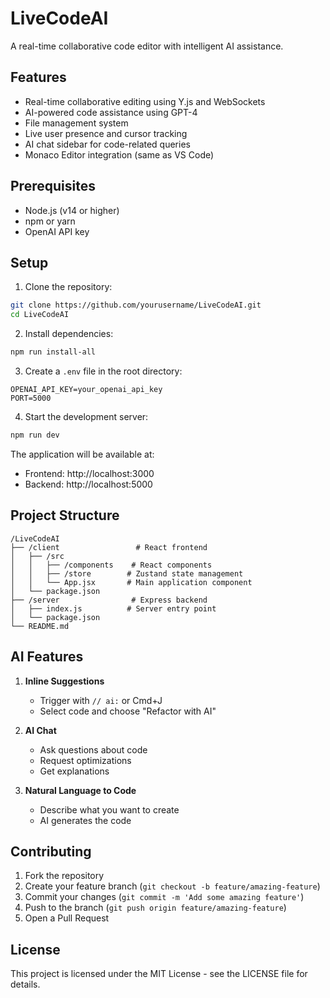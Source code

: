 # LiveCodeAI

A real-time collaborative code editor with intelligent AI assistance.

## Features

- Real-time collaborative editing using Y.js and WebSockets
- AI-powered code assistance using GPT-4
- File management system
- Live user presence and cursor tracking
- AI chat sidebar for code-related queries
- Monaco Editor integration (same as VS Code)

## Prerequisites

- Node.js (v14 or higher)
- npm or yarn
- OpenAI API key

## Setup

1. Clone the repository:
```bash
git clone https://github.com/yourusername/LiveCodeAI.git
cd LiveCodeAI
```

2. Install dependencies:
```bash
npm run install-all
```

3. Create a `.env` file in the root directory:
```
OPENAI_API_KEY=your_openai_api_key
PORT=5000
```

4. Start the development server:
```bash
npm run dev
```

The application will be available at:
- Frontend: http://localhost:3000
- Backend: http://localhost:5000

## Project Structure

```
/LiveCodeAI
├── /client                 # React frontend
│   ├── /src
│   │   ├── /components    # React components
│   │   ├── /store        # Zustand state management
│   │   └── App.jsx       # Main application component
│   └── package.json
├── /server                # Express backend
│   ├── index.js          # Server entry point
│   └── package.json
└── README.md
```

## AI Features

1. **Inline Suggestions**
   - Trigger with `// ai:` or Cmd+J
   - Select code and choose "Refactor with AI"

2. **AI Chat**
   - Ask questions about code
   - Request optimizations
   - Get explanations

3. **Natural Language to Code**
   - Describe what you want to create
   - AI generates the code

## Contributing

1. Fork the repository
2. Create your feature branch (`git checkout -b feature/amazing-feature`)
3. Commit your changes (`git commit -m 'Add some amazing feature'`)
4. Push to the branch (`git push origin feature/amazing-feature`)
5. Open a Pull Request

## License

This project is licensed under the MIT License - see the LICENSE file for details. 